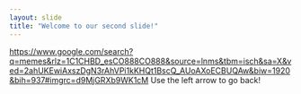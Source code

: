 ```yaml
---
layout: slide
title: "Welcome to our second slide!"
---
```

https://www.google.com/search?q=memes&rlz=1C1CHBD_esCO888CO888&source=lnms&tbm=isch&sa=X&ved=2ahUKEwiAxszDgN3rAhVPi1kKHQt1BscQ_AUoAXoECBUQAw&biw=1920&bih=937#imgrc=d9MjGRXb9WK1cM
Use the left arrow to go back!
